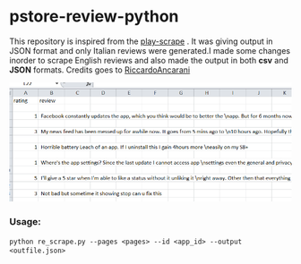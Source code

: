 # pstore-review-python
This repository is inspired from the [play-scrape](https://github.com/RiccardoAncarani/play-scrape) . It was giving output in JSON format and only Italian reviews were generated.I made some changes inorder to  scrape English reviews and also made the output in both **csv** and **JSON** formats.
Credits goes to [RiccardoAncarani](https://github.com/RiccardoAncarani)

![Scraping output sample](review%20scrape.PNG)

### Usage:
```dos
python re_scrape.py --pages <pages> --id <app_id> --output <outfile.json>
```
